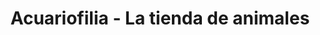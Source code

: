 ---
title: "Acuariofilia - La tienda de animales"
url: /sevilla/acuariofilia-la-tienda-de-animales/
shop: Tiere
---